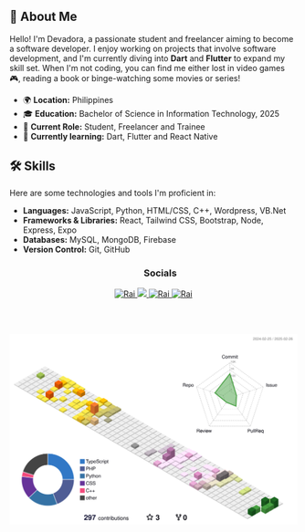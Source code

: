 



## 🎯 About Me

Hello! I'm Devadora, a passionate student and freelancer aiming to become a software developer. I enjoy working on projects that involve software development, and I'm currently diving into **Dart** and **Flutter** to expand my skill set. When I'm not coding, you can find me either lost in video games 🎮, reading a book or binge-watching some movies or series! 


- 🌍 **Location:** Philippines
- 🎓 **Education:** Bachelor of Science in Information Technology, 2025
- 💼 **Current Role:** Student, Freelancer and Trainee
- 🌱 **Currently learning:** Dart, Flutter and React Native

## 🛠️ Skills

Here are some technologies and tools I'm proficient in:

- **Languages:** JavaScript, Python, HTML/CSS, C++, Wordpress, VB.Net
- **Frameworks & Libraries:** React, Tailwind CSS, Bootstrap, Node, Express, Expo
- **Databases:** MySQL, MongoDB, Firebase
- **Version Control:** Git, GitHub
   <h3 align = 'center'> Socials</h3
<p align = 'center' border = '1px solid black'>
   <a href="https://www.linkedin.com/in/rai-reyes-6bb906272/" target="_blank">
  <img src="https://img.shields.io/badge/LinkedIn-0077B5?style=for-the-badge&logo=linkedin&logoColor=white" alt="Rai"/> 
   </a>
  <a href="https://twitter.com/Aur4e_" target="_blank">
  <img src="https://img.shields.io/badge/Twitter-1DA1F2?style=for-the-badge&logo=twitter&logoColor=white" />
  </a>
   <a href="https://www.instagram.com/mkdnightr8i_n/" target="_blank">
  <img src="https://img.shields.io/badge/Instagram-fe4164?style=for-the-badge&logo=instagram&logoColor=white" alt="Rai" />
   </a>
   <a href="https://www.facebook.com/2r.reyes" target="_blank">
  <img src="https://img.shields.io/badge/Facebook-20BEFF?&style=for-the-badge&logo=facebook&logoColor=white" alt="Rai"  />
   </a>
</p>
<br>
<br>


![](./profile-3d-contrib/profile-south-season-animate.svg)



<!--
**DevAdora/DevAdora** is a ✨ _special_ ✨ repository because its `README.md` (this file) appears on your GitHub profile.

Here are some ideas to get you started:

- 🔭 I’m currently working on ...
- 🌱 I’m currently learning ...
- 👯 I’m looking to collaborate on ...
- 🤔 I’m looking for help with ...
- 💬 Ask me about ...
- 📫 How to reach me: ...
- 😄 Pronouns: ...
- ⚡ Fun fact: ...
-->
